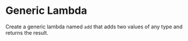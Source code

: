 # Generic Lambda

Create a generic lambda named ```add``` that adds two values of any type and returns the result.

